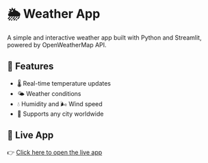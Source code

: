 # 🌦️ Weather App

A simple and interactive weather app built with Python and Streamlit, powered by OpenWeatherMap API.

## 🚀 Features

- 🌡️ Real-time temperature updates
- 🌤️ Weather conditions
- 💧 Humidity and 🌬️ Wind speed
- 📍 Supports any city worldwide

## 🔗 Live App

👉 [Click here to open the live app](https://weather-h7mumm6nb8y4ht5pnwhk9v.streamlit.app/)


